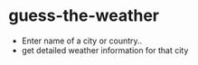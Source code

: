 # guess-the-weather

* Enter name of a city or country..
* get detailed weather information for that city 

<img scr="./Demo.png">
